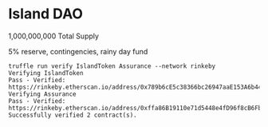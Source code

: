 # Island DAO


1,000,000,000 Total Supply




5% reserve, contingencies, rainy day fund




```
truffle run verify IslandToken Assurance --network rinkeby
Verifying IslandToken
Pass - Verified: https://rinkeby.etherscan.io/address/0x789b6cE5c38366bc26947aaE153A6b44Fbe377C6#contracts
Verifying Assurance
Pass - Verified: https://rinkeby.etherscan.io/address/0xffa86B19110e71d5448e4fD96f8cB6Fb04F4392C#contracts
Successfully verified 2 contract(s).
```